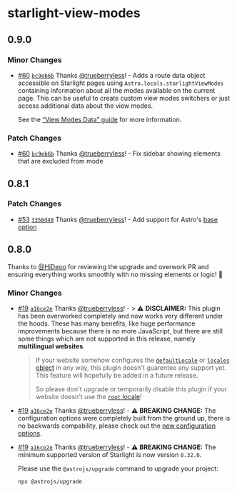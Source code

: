 # starlight-view-modes

## 0.9.0

### Minor Changes

- [#60](https://github.com/trueberryless-org/starlight-view-modes/pull/60) [`bc9eb6b`](https://github.com/trueberryless-org/starlight-view-modes/commit/bc9eb6b31f7f2b22ac52bdc95d28aa448df5141d) Thanks [@trueberryless](https://github.com/trueberryless)! - Adds a route data object accessible on Starlight pages using `Astro.locals.starlightViewModes` containing information about all the modes available on the current page. This can be useful to create custom view modes switchers or just access additional data about the view modes.

  See the [“View Modes Data” guide](https://starlight-view-modes.netlify.app/view-modes-data/) for more information.

### Patch Changes

- [#60](https://github.com/trueberryless-org/starlight-view-modes/pull/60) [`bc9eb6b`](https://github.com/trueberryless-org/starlight-view-modes/commit/bc9eb6b31f7f2b22ac52bdc95d28aa448df5141d) Thanks [@trueberryless](https://github.com/trueberryless)! - Fix sidebar showing elements that are excluded from mode

## 0.8.1

### Patch Changes

- [#53](https://github.com/trueberryless-org/starlight-view-modes/pull/53) [`3358d48`](https://github.com/trueberryless-org/starlight-view-modes/commit/3358d480efa95c4d5c9c91d33abd7e6a2f3c3292) Thanks [@trueberryless](https://github.com/trueberryless)! - Add support for Astro's [base option](https://docs.astro.build/en/reference/configuration-reference/#base)

## 0.8.0

Thanks to [@HiDeoo](https://github.com/HiDeoo) for reviewing the upgrade and overwork PR and ensuring everything works smoothly with no missing elements or logic! 🚀

### Minor Changes

- [#19](https://github.com/trueberryless-org/starlight-view-modes/pull/19) [`a16ce2e`](https://github.com/trueberryless-org/starlight-view-modes/commit/a16ce2ecafcdb557402b7390ae2531a84de03554) Thanks [@trueberryless](https://github.com/trueberryless)! - > ⚠️ **DISCLAIMER:** This plugin has been overworked completely and now works very different under the hoods. These has many benefits, like huge performance improvements because there is no more JavaScript, but there are still some things which are not supported in this release, namely **multilingual websites**.

  > If your website somehow configures the [`defaultLocale`](https://starlight.astro.build/reference/configuration/#defaultlocale) or [`locales` object](https://starlight.astro.build/reference/configuration/#locales) in any way, this plugin doesn't guarentee any support yet. This feature will hopefully be added in a future release.
  >
  > So please don't upgrade or temporarily disable this plugin if your website doesn't use the [`root` locale](https://starlight.astro.build/reference/configuration/#root-locale)!

- [#19](https://github.com/trueberryless-org/starlight-view-modes/pull/19) [`a16ce2e`](https://github.com/trueberryless-org/starlight-view-modes/commit/a16ce2ecafcdb557402b7390ae2531a84de03554) Thanks [@trueberryless](https://github.com/trueberryless)! - ⚠️ **BREAKING CHANGE:** The configuration options were completely built from the ground up, there is no backwards compability, please check out the [new configuration options](https://starlight-view-modes.trueberryless.org/configuration/).

- [#19](https://github.com/trueberryless-org/starlight-view-modes/pull/19) [`a16ce2e`](https://github.com/trueberryless-org/starlight-view-modes/commit/a16ce2ecafcdb557402b7390ae2531a84de03554) Thanks [@trueberryless](https://github.com/trueberryless)! - ⚠️ **BREAKING CHANGE:** The minimum supported version of Starlight is now version `0.32.0`.

  Please use the `@astrojs/upgrade` command to upgrade your project:

  ```sh
  npx @astrojs/upgrade
  ```
